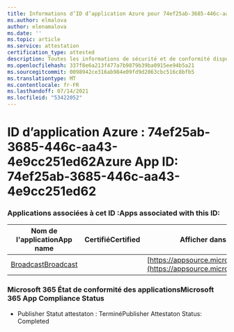 ```yaml
---
title: Informations d’ID d’application Azure pour 74ef25ab-3685-446c-aa43-4e9cc251ed62
ms.author: elmalova
author: elenamalova
ms.date: ''
ms.topic: article
ms.service: attestation
certification_type: attested
description: Toutes les informations de sécurité et de conformité disponibles pour 74ef25ab-3685-446c-aa43-4e9cc251ed62.
ms.openlocfilehash: 337f8e6a213f477a7b9879b39ba0915ee94b5a21
ms.sourcegitcommit: 0098942ce316ab984e09fd9d2063cbc516c8bfb5
ms.translationtype: MT
ms.contentlocale: fr-FR
ms.lasthandoff: 07/14/2021
ms.locfileid: "53422052"
---
```

# <a name="azure-app-id-74ef25ab-3685-446c-aa43-4e9cc251ed62"></a><span data-ttu-id="80501-103">ID d’application Azure : 74ef25ab-3685-446c-aa43-4e9cc251ed62</span><span class="sxs-lookup"><span data-stu-id="80501-103">Azure App ID: 74ef25ab-3685-446c-aa43-4e9cc251ed62</span></span>


### <a name="apps-associated-with-this-id"></a><span data-ttu-id="80501-104">Applications associées à cet ID :</span><span class="sxs-lookup"><span data-stu-id="80501-104">Apps associated with this ID:</span></span>
| <span data-ttu-id="80501-105">**Nom de l'application**</span><span class="sxs-lookup"><span data-stu-id="80501-105">**App name**</span></span> | <span data-ttu-id="80501-106">**Certifié**</span><span class="sxs-lookup"><span data-stu-id="80501-106">**Certified**</span></span> | <span data-ttu-id="80501-107">**Afficher dans AppSource**</span><span class="sxs-lookup"><span data-stu-id="80501-107">**View in AppSource**</span></span> |
|-|-|-|
| [<span data-ttu-id="80501-108">Broadcast</span><span class="sxs-lookup"><span data-stu-id="80501-108">Broadcast</span></span>](https://docs.microsoft.com/en-us/microsoft-365-app-certification/forward/WA200002697) |  | [https://appsource.microsoft.com/product/office/WA200002697](https://appsource.microsoft.com/product/office/WA200002697) |

### <a name="microsoft-365-app-compliance-status"></a><span data-ttu-id="80501-109">Microsoft 365 État de conformité des applications</span><span class="sxs-lookup"><span data-stu-id="80501-109">Microsoft 365 App Compliance Status</span></span>
- <span data-ttu-id="80501-110">Publisher Statut attestaton : Terminé</span><span class="sxs-lookup"><span data-stu-id="80501-110">Publisher Attestaton Status: Completed</span></span>
